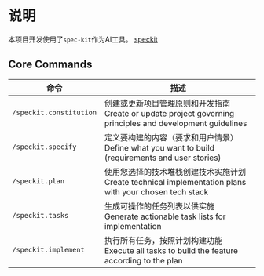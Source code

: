# 说明

本项目开发使用了`spec-kit`作为AI工具。
[speckit](https://github.com/github/spec-kit)

## Core Commands

| 命令 | 描述 |
|------|------|
| `/speckit.constitution` | 创建或更新项目管理原则和开发指南<br>Create or update project governing principles and development guidelines |
| `/speckit.specify` | 定义要构建的内容（要求和用户情景）<br>Define what you want to build (requirements and user stories) |
| `/speckit.plan` | 使用您选择的技术堆栈创建技术实施计划<br>Create technical implementation plans with your chosen tech stack |
| `/speckit.tasks` | 生成可操作的任务列表以供实施<br>Generate actionable task lists for implementation |
| `/speckit.implement` | 执行所有任务，按照计划构建功能<br>Execute all tasks to build the feature according to the plan |
